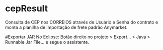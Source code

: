 # cepResult
Consulta de CEP nos CORREIOS através de Usuário e Senha do contrato e monta a planilha de importação de frete padrão Anymarket.

#Exportar JAR
No Eclipse:
  Botão direito no projeto > Export… > Java > Runnable Jar File… e segue o assistente.
